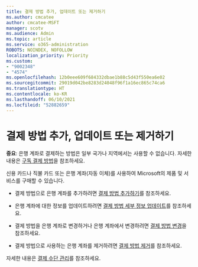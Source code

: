```yaml
---
title: 결제 방법 추가, 업데이트 또는 제거하기
ms.author: cmcatee
author: cmcatee-MSFT
manager: scotv
ms.audience: Admin
ms.topic: article
ms.service: o365-administration
ROBOTS: NOINDEX, NOFOLLOW
localization_priority: Priority
ms.custom:
- "9002348"
- "4574"
ms.openlocfilehash: 12b0eee609f684332dbae1b88c5d43f550ea6e02
ms.sourcegitcommit: 29019d042be8283d24048f96f1a16ec865c74ca6
ms.translationtype: HT
ms.contentlocale: ko-KR
ms.lasthandoff: 06/10/2021
ms.locfileid: "52882659"
---
```

# <a name="add-update-or-remove-payment-method"></a>결제 방법 추가, 업데이트 또는 제거하기

**중요**: 은행 계좌로 결제하는 방법은 일부 국가나 지역에서는 사용할 수 없습니다. 자세한 내용은 [구독 결제 방법](/microsoft-365/commerce/billing-and-payments/pay-for-your-subscription)을 참조하세요. 

신용 카드나 직불 카드 또는 은행 계좌(자동 이체)를 사용하여 Microsoft의 제품 및 서비스를 구매할 수 있습니다.

- 결제 방법으로 은행 계좌를 추가하려면 [결제 방법 추가하기](/microsoft-365/commerce/billing-and-payments/manage-payment-methods#add-a-payment-method)를 참조하세요.

- 은행 계좌에 대한 정보를 업데이트하려면 [결제 방법 세부 정보 업데이트](/microsoft-365/commerce/billing-and-payments/manage-payment-methods#update-payment-method-details)를 참조하세요.

- 결제 방법을 은행 계좌로 변경하거나 은행 계좌에서 변경하려면 [결제 방법 변경](/microsoft-365/commerce/billing-and-payments/manage-payment-methods#replace-a-payment-method)을 참조하세요.

- 결제 방법으로 사용하는 은행 계좌를 제거하려면 [결제 방법 제거](/microsoft-365/commerce/billing-and-payments/manage-payment-methods#delete-a-payment-method)를 참조하세요.

자세한 내용은 [결제 수단 관리](/microsoft-365/commerce/billing-and-payments/manage-payment-methods)를 참조하세요.
